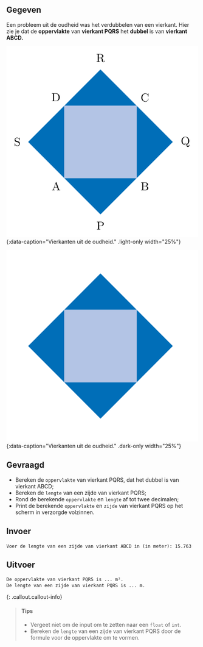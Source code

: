 ## Gegeven
Een probleem uit de oudheid was het verdubbelen van een vierkant. 
Hier zie je dat de **oppervlakte** van **vierkant PQRS** het **dubbel** is van **vierkant ABCD.**

![Vierkanten uit de oudheid.](media/image.png "Vierkanten uit de oudheid."){:data-caption="Vierkanten uit de oudheid." .light-only width="25%"}

![Vierkanten uit de oudheid.](media/image_dark.png "Vierkanten uit de oudheid."){:data-caption="Vierkanten uit de oudheid." .dark-only width="25%"}

## Gevraagd
* Bereken de `oppervlakte` van vierkant PQRS, dat het dubbel is van vierkant ABCD;
* Bereken de `lengte` van een zijde van vierkant PQRS;
* Rond de berekende `oppervlakte` en `lengte` af tot twee decimalen;
* Print de berekende `oppervlakte` en `zijde` van vierkant PQRS op het scherm in verzorgde volzinnen.

## Invoer
```
Voer de lengte van een zijde van vierkant ABCD in (in meter): 15.763
```

## Uitvoer
```
De oppervlakte van vierkant PQRS is ... m².
De lengte van een zijde van vierkant PQRS is ... m.
```

{: .callout.callout-info}
>#### Tips
> - Vergeet niet om de input om te zetten naar een `float` of `int`.
> - Bereken de `lengte` van een zijde van vierkant PQRS door de formule voor de oppervlakte om te vormen.
